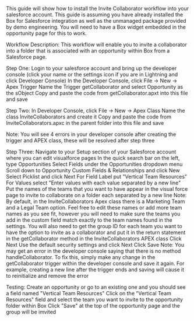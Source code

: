 This guide will show how to install the Invite Collaborator workflow into your salesforce account. This guide is assuming you have already installed the Box for Salesforce integration as well as the unmanaged package provided by demo engineering. You will need to have a Box widget embedded in the opportunity page for this to work.

Workflow Description:
This workflow will enable you to invite a collaborator into a folder that is associated with an opportunity within Box from a Salesforce page.

Step One:
Login to your salesforce account and bring up the developer console (click your name or the settings icon if you are in Lightning and click Developer Console)
In the Developer Console, click File -> New -> Apex Trigger
Name the Trigger getCollaborator and select Opportunity as the sObject
Copy and paste the code from getCollaborator.apxt into this file and save

Step Two:
In Developer Console, click File -> New -> Apex Class
Name the class InviteCollaborators and create it
Copy and paste the code from InviteCollaborators.apxc in the parent folder into this file and save

Note: You will see 4 errors in your developer console after creating the trigger and APEX class, these will be resolved after step three

Step Three:
Navigate to your Setup section of your Salesforce account where you can edit visualforce pages
In the quick search bar on the left, type Opportunities
Select Fields under the Opportunities dropdown menu
Scroll down to Opportunity Custom Fields & Relationships and click New
Select Picklist and click Next
For Field Label put "Vertical Team Resources"
For Values select "Enter values with each value separated by a new line"
Put the names of the teams that you want to have appear in the visual force page to invite to collaborate on a folder each separated by a new line
Note: By default, in the InviteCollaborators Apex class there is a Marketing Team and a Legal Team option. Feel free to edit these names or add more team names as you see fit, however you will need to make sure the teams you add in the custom field match exactly to the team names found in the settings.
You will also need to get the group ID for each team you want to have the option to invite as a collaborator and put it in the return statement in the getCollaborator method in the InviteCollaborators APEX class
Click Next
Use the default security settings and click Next
Click Save
Note: You may get an error in the developer console saying that there is no method handleCollaborator. To fix this, simply make any change in the getCollaborator trigger within the developer console and save it again. For example, creating a new line after the trigger ends and saving will cause it to reinitialize and remove the error

Testing:
Create an opportunity or go to an existing one and you should see a field named "Vertical Team Resources"
Click on the "Vertical Team Resources" field and select the team you want to invite to the opportunity folder within Box
Click "Save" at the top of the opportunity page and the group will be imvited
